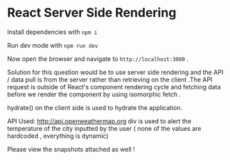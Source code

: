 # React Server Side Rendering

Install dependencies with
```npm i```

Run dev mode with
```npm run dev```

Now open the browser and navigate to `http://localhost:3000` . 

Solution for this question would be to use server side rendering and the API / data pull is from the server rather than retrieving on the client .The API request is outside of React's component rendering cycle and fetching data before we render the component by using isomorphic fetch .

hydrate() on the client side is used to hydrate the application.

API Used: http://api.openweathermap.org
div is used to alert the temperature of the city inputted by the user ( none of the values are hardcoded , everything is dynamic)

Please view the snapshots attached as well !


